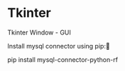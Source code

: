 # Tkinter
Tkinter Window - GUI

Install mysql connector using pip:

pip install mysql-connector-python-rf
